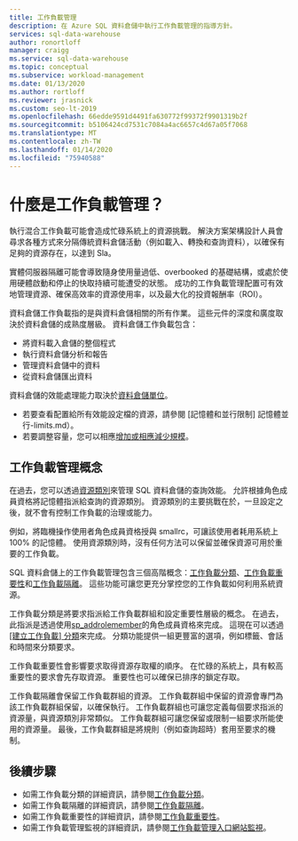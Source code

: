 ```yaml
---
title: 工作負載管理
description: 在 Azure SQL 資料倉儲中執行工作負載管理的指導方針。
services: sql-data-warehouse
author: ronortloff
manager: craigg
ms.service: sql-data-warehouse
ms.topic: conceptual
ms.subservice: workload-management
ms.date: 01/13/2020
ms.author: rortloff
ms.reviewer: jrasnick
ms.custom: seo-lt-2019
ms.openlocfilehash: 66edde9591d4491fa630772f99372f9901319b2f
ms.sourcegitcommit: b5106424cd7531c7084a4ac6657c4d67a05f7068
ms.translationtype: MT
ms.contentlocale: zh-TW
ms.lasthandoff: 01/14/2020
ms.locfileid: "75940588"
---
```

# <a name="what-is-workload-management"></a>什麼是工作負載管理？

執行混合工作負載可能會造成忙碌系統上的資源挑戰。  解決方案架構設計人員會尋求各種方式來分隔傳統資料倉儲活動（例如載入、轉換和查詢資料），以確保有足夠的資源存在，以達到 Sla。  

實體伺服器隔離可能會導致隨身使用量過低、overbooked 的基礎結構，或處於使用硬體啟動和停止的快取持續可能遭受的狀態。  成功的工作負載管理配置可有效地管理資源、確保高效率的資源使用率，以及最大化的投資報酬率（ROI）。

資料倉儲工作負載指的是與資料倉儲相關的所有作業。 這些元件的深度和廣度取決於資料倉儲的成熟度層級。  資料倉儲工作負載包含： 
- 將資料載入倉儲的整個程式 
- 執行資料倉儲分析和報告
- 管理資料倉儲中的資料 
- 從資料倉儲匯出資料

資料倉儲的效能處理能力取決於[資料倉儲單位](what-is-a-data-warehouse-unit-dwu-cdwu.md)。
- 若要查看配置給所有效能設定檔的資源，請參閱 [記憶體和並行限制] 記憶體並行-limits.md）。
- 若要調整容量，您可以相應[增加或相應減少規模](quickstart-scale-compute-portal.md)。


## <a name="workload-management-concepts"></a>工作負載管理概念
在過去，您可以透過[資源類別](resource-classes-for-workload-management.md)來管理 SQL 資料倉儲的查詢效能。  允許根據角色成員資格將記憶體指派給查詢的資源類別。  資源類別的主要挑戰在於，一旦設定之後，就不會有控制工作負載的治理或能力。  

例如，將臨機操作使用者角色成員資格授與 smallrc，可讓該使用者耗用系統上100% 的記憶體。  使用資源類別時，沒有任何方法可以保留並確保資源可用於重要的工作負載。

SQL 資料倉儲上的工作負載管理包含三個高階概念：[工作負載分類](sql-data-warehouse-workload-classification.md)、[工作負載重要性](sql-data-warehouse-workload-importance.md)和[工作負載隔離](sql-data-warehouse-workload-isolation.md)。  這些功能可讓您更充分掌控您的工作負載如何利用系統資源。

工作負載分類是將要求指派給工作負載群組和設定重要性層級的概念。  在過去，此指派是透過使用[sp_addrolemember](https://docs.microsoft.com/azure/sql-data-warehouse/resource-classes-for-workload-management#change-a-users-resource-class)的角色成員資格來完成。  這現在可以透過 [[建立工作負載] 分類](https://docs.microsoft.com/sql/t-sql/statements/create-workload-classifier-transact-sql)來完成。  分類功能提供一組更豐富的選項，例如標籤、會話和時間來分類要求。

工作負載重要性會影響要求取得資源存取權的順序。  在忙碌的系統上，具有較高重要性的要求會先存取資源。  重要性也可以確保已排序的鎖定存取。 

工作負載隔離會保留工作負載群組的資源。  工作負載群組中保留的資源會專門為該工作負載群組保留，以確保執行。  工作負載群組也可讓您定義每個要求指派的資源量，與資源類別非常類似。  工作負載群組可讓您保留或限制一組要求所能使用的資源量。  最後，工作負載群組是將規則（例如查詢超時）套用至要求的機制。  


## <a name="next-steps"></a>後續步驟

- 如需工作負載分類的詳細資訊，請參閱[工作負載分類](sql-data-warehouse-workload-classification.md)。  
- 如需工作負載隔離的詳細資訊，請參閱[工作負載隔離](sql-data-warehouse-workload-isolation.md)。  
- 如需工作負載重要性的詳細資訊，請參閱[工作負載重要性](sql-data-warehouse-workload-importance.md)。  
- 如需工作負載管理監視的詳細資訊，請參閱[工作負載管理入口網站監視](sql-data-warehouse-workload-management-portal-monitor.md)。  